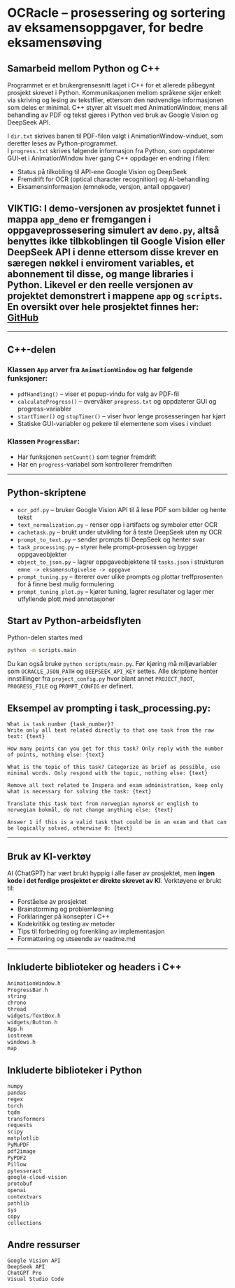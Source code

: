 # OCRacle – prosessering og sortering av eksamensoppgaver, for bedre eksamensøving

## Samarbeid mellom Python og C++
Programmet er et brukergrensesnitt laget i C++ for et allerede påbegynt prosjekt skrevet i Python. Kommunikasjonen mellom språkene skjer enkelt via skriving og lesing av tekstfiler, ettersom den nødvendige informasjonen som deles er minimal. C++ styrer alt visuelt med AnimationWindow, mens all behandling av PDF og tekst gjøres i Python ved bruk av Google Vision og DeepSeek API.

I `dir.txt` skrives banen til PDF-filen valgt i AnimationWindow-vinduet, som deretter leses av Python-programmet.  
I `progress.txt` skrives følgende informasjon fra Python, som oppdaterer GUI-et i AnimationWindow hver gang C++ oppdager en endring i filen:
- Status på tilkobling til API-ene Google Vision og DeepSeek  
- Fremdrift for OCR (optical character recognition) og AI-behandling  
- Eksamensinformasjon (emnekode, versjon, antall oppgaver)

## VIKTIG: I demo-versjonen av prosjektet funnet i mappa `app_demo` er fremgangen i oppgaveprossesering simulert av `demo.py`, altså benyttes ikke tilbkoblingen til Google Vision eller DeepSeek API i denne ettersom disse krever en særegen nøkkel i enviroment variables, et abonnement til disse, og mange libraries i Python. Likevel er den reelle versjonen av projektet demonstrert i mappene ``app`` og ``scripts``. En oversikt over hele prosjektet finnes her: [GitHub](https://github.com/magnusendresen/OCRacle)

---

## C++-delen

### Klassen `App` arver fra `AnimationWindow` og har følgende funksjoner:
- `pdfHandling()` – viser et popup-vindu for valg av PDF-fil
- `calculateProgress()` – overvåker `progress.txt` og oppdaterer GUI og progress-variabler
- `startTimer()` og `stopTimer()` – viser hvor lenge prosesseringen har kjørt
- Statiske GUI-variabler og pekere til elementene som vises i vinduet

### Klassen `ProgressBar`:
- Har funksjonen `setCount()` som tegner fremdrift
- Har en `progress`-variabel som kontrollerer fremdriften

---

## Python-skriptene
 - `ocr_pdf.py` – bruker Google Vision API til å lese PDF som bilder og hente tekst
 - `text_normalization.py` – renser opp i artifacts og symboler etter OCR
- `cachetask.py` – brukt under utvikling for å teste DeepSeek uten ny OCR
- `prompt_to_text.py` – sender prompts til DeepSeek og henter svar
- `task_processing.py` – styrer hele prompt-prosessen og bygger oppgaveobjekter
- `object_to_json.py` – lagrer oppgaveobjektene til `tasks.json` i
  strukturen `emne -> eksamensutgivelse -> oppgave`
- `prompt_tuning.py` – itererer over ulike prompts og plottar treffprosenten for
  å finne best mulig formulering
- `prompt_tuning_plot.py` – kjører tuning, lagrer resultater og lager mer
  utfyllende plott med annotasjoner

## Start av Python-arbeidsflyten
Python-delen startes med

```bash
python -m scripts.main
```

Du kan også bruke `python scripts/main.py`. Før kjøring må miljøvariabler som `OCRACLE_JSON_PATH` og `DEEPSEEK_API_KEY` settes. Alle skriptene henter innstillinger fra `project_config.py` hvor blant annet `PROJECT_ROOT`, `PROGRESS_FILE` og `PROMPT_CONFIG` er definert.


## Eksempel av prompting i task_processing.py:
```
What is task number {task_number}?
Write only all text related directly to that one task from the raw text: {text}
```
```
How many points can you get for this task? Only reply with the number of points, nothing else: {text}
```
```
What is the topic of this task? Categorize as brief as possible, use minimal words. Only respond with the topic, nothing else: {text}
```
```
Remove all text related to Inspera and exam administration, keep only what is necessary for solving the task: {text}
```
```
Translate this task text from norwegian nynorsk or english to norwegian bokmål, do not change anything else: {text}
```
```
Answer 1 if this is a valid task that could be in an exam and that can be logically solved, otherwise 0: {text}
```
---

## Bruk av KI-verktøy

AI (ChatGPT) har vært brukt hyppig i alle faser av prosjektet, men **ingen kode i det ferdige prosjektet er direkte skrevet av KI**.
Verktøyene er brukt til:
- Forståelse av prosjektet
- Brainstorming og problemløsning
- Forklaringer på konsepter i C++
- Kodekritikk og testing av metoder
- Tips til forbedring og forenkling av implementasjon
- Formattering og utseende av readme.md

---

## Inkluderte biblioteker og headers i C++

```cpp
AnimationWindow.h
ProgressBar.h
string
chrono
thread
widgets/TextBox.h
widgets/Button.h
App.h
iostream
windows.h
map
```

## Inkluderte biblioteker i Python

```python
numpy
pandas
regex
torch
tqdm
transformers
requests
scipy
matplotlib
PyMuPDF
pdf2image
PyPDF2
Pillow
pytesseract
google-cloud-vision
protobuf
openai
contextvars
pathlib
sys
copy
collections
```

## Andre ressurser

```
Google Vision API
DeepSeek API
ChatGPT Pro
Visual Studio Code
```